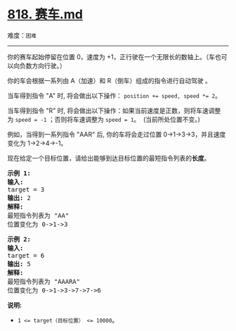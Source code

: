 # [818. 赛车.md](https://leetcode-cn.com/problems/race-car)

难度：`困难`

---

<p>你的赛车起始停留在位置 0，速度为 +1，正行驶在一个无限长的数轴上。（车也可以向负数方向行驶。）</p>

<p>你的车会根据一系列由 A（加速）和 R（倒车）组成的指令进行自动驾驶&nbsp;。</p>

<p>当车得到指令 &quot;A&quot; 时, 将会做出以下操作：&nbsp;<code>position += speed, speed *= 2</code>。</p>

<p>当车得到指令 &quot;R&quot; 时, 将会做出以下操作：如果当前速度是正数，则将车速调整为&nbsp;<code>speed = -1</code>&nbsp;；否则将车速调整为&nbsp;<code>speed = 1</code>。&nbsp; (当前所处位置不变。)</p>

<p>例如，当得到一系列指令 &quot;AAR&quot; 后, 你的车将会走过位置 0-&gt;1-&gt;3-&gt;3，并且速度变化为&nbsp;1-&gt;2-&gt;4-&gt;-1。</p>

<p>现在给定一个目标位置，请给出能够到达目标位置的最短指令列表的<strong>长度</strong>。</p>

<pre><strong>示例 1:</strong>
<strong>输入:</strong> 
target = 3
<strong>输出:</strong> 2
<strong>解释:</strong> 
最短指令列表为 &quot;AA&quot;
位置变化为 0-&gt;1-&gt;3
</pre>

<pre><strong>示例 2:</strong>
<strong>输入:</strong> 
target = 6
<strong>输出:</strong> 5
<strong>解释:</strong> 
最短指令列表为 &quot;AAARA&quot;
位置变化为 0-&gt;1-&gt;3-&gt;7-&gt;7-&gt;6
</pre>

<p><strong>说明: </strong></p>

<ul>
	<li><code>1 &lt;= target（目标位置） &lt;= 10000</code>。</li>
</ul>
